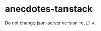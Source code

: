 # anecdotes-tanstack

Do not change [json-server](https://github.com/typicode/json-server/issues/1557) version `^0.17.4`.
